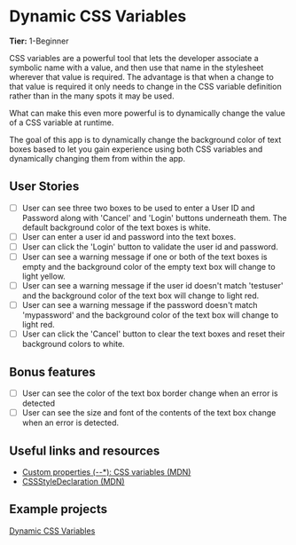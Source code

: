 # Dynamic CSS Variables

**Tier:** 1-Beginner

CSS variables are a powerful tool that lets the developer associate a symbolic
name with a value, and then use that name in the stylesheet wherever that
value is required. The advantage is that when a change to that value is 
required it only needs to change in the CSS variable definition rather than in
the many spots it may be used.

What can make this even more powerful is to dynamically change the value of a
CSS variable at runtime.

The goal of this app is to dynamically change the background color of text boxes
based to let you gain experience using both CSS variables and dynamically 
changing them from within the app.

## User Stories

-   [ ] User can see three two boxes to be used to enter a User ID and Password
along with 'Cancel' and 'Login' buttons underneath them. The default background
color of the text boxes is white.
-   [ ] User can enter a user id and password into the text boxes.
-   [ ] User can click the 'Login' button to validate the user id and password.
-   [ ] User can see a warning message if one or both of the text boxes is empty
and the background color of the empty text box will change to light
yellow.
-   [ ] User can see a warning message if the user id doesn't match 'testuser'
and the background color of the text box will change to light red.
-   [ ] User can see a warning message if the password doesn't match 'mypassword'
and the background color of the text box will change to light red.
-   [ ] User can click the 'Cancel' button to clear the text boxes and reset
their background colors to white.

## Bonus features

-   [ ] User can see the color of the text box border change when an error is
detected
-   [ ] User can see the size and font of the contents of the text box change
when an error is detected.

## Useful links and resources

- [Custom properties (--*): CSS variables (MDN)](https://developer.mozilla.org/en-US/docs/Web/CSS/--*)
- [CSSStyleDeclaration (MDN)](https://developer.mozilla.org/en-US/docs/Web/API/CSSStyleDeclaration)

## Example projects

[Dynamic CSS Variables](https://codepen.io/gordawn/pen/oOWBXX)
